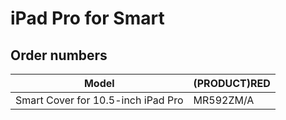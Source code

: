 # iPad Pro for Smart

## Order numbers

| Model | (PRODUCT)RED |
|-------|-----|
| Smart Cover for 10.5-inch iPad Pro | MR592ZM/A |
